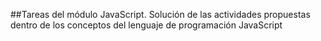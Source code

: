 ##Tareas del módulo JavaScript. Solución de las actividades propuestas dentro de los conceptos del lenguaje de programación JavaScript
